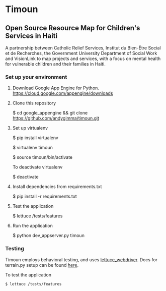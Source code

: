 Timoun
======

## Open Source Resource Map for Children's Services in Haiti

A partnership between Catholic Relief Services, Institut du Bien-Être Social et de Recherches, the Government University Department of Social Work and VisionLink to map projects and services, with a focus on mental health for vulnerable children and their families in Haiti.

### Set up your environment
1. Download Google App Engine for Python. https://cloud.google.com/appengine/downloads

2. Clone this repository

    $ cd google_appengine && git clone https://github.com/andygimma/timoun.git
    
3. Set up virtualenv

    $ pip install virtualenv

    $ virtualenv timoun

    $ source timoun/bin/activate
    
    To deactivate virtualenv
    
    $ deactivate
    
4. Install dependencies from requirements.txt

    $ pip install -r requirements.txt
    
5. Test the application

    $ lettuce /tests/features

6. Run the application

    $ python dev_appserver.py timoun
    
    

### Testing
Timoun employs behavioral testing, and uses [lettuce_webdriver](https://pypi.python.org/pypi/lettuce_webdriver). Docs for terrain.py setup can be found [here](http://lettuce.it/reference/terrain.html).

To test the application

    $ lettuce /tests/features